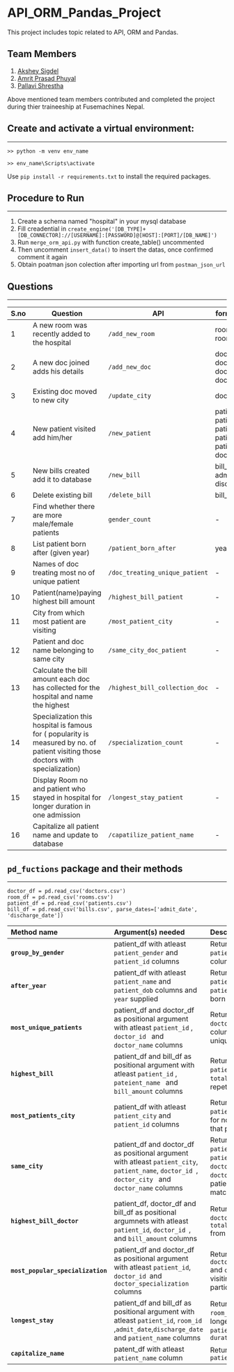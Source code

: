 # API_ORM_Pandas_Project

This project includes topic related to API, ORM and Pandas.  

## Team Members 
1. [Akshey Sigdel](https://github.com/aksigdel)
2. [Amrit Prasad Phuyal](https://github.com/amrit-fuse)
3. [Pallavi Shrestha](https://github.com/stha-pallavii)

Above mentioned team members contributed and completed the project during thier traineeship at Fusemachines Nepal.


## Create and activate a virtual environment:
---

`>> python -m venv env_name`

`>> env_name\Scripts\activate`

Use `pip install -r requirements.txt` to install the required packages.


## Procedure to Run
---
1. Create a schema named "hospital"  in your  mysql database 
2. Fill creadential in `create_engine('[DB_TYPE]+[DB_CONNECTOR]://[USERNAME]:[PASSWORD]@[HOST]:[PORT]/[DB_NAME]') `
3. Run `merge_orm_api.py`   with  function  create_table() uncommented 
4. Then uncomment  `insert_data()`  to insert the datas, once confirmed comment it again
5. Obtain poatman json colection after importing url from  `postman_json_url` 


## Questions
---
| S.no | Question                                                                                                                          | API                            | form-data {key : value}                                                                               |
| ---- | --------------------------------------------------------------------------------------------------------------------------------- | ------------------------------ | ----------------------------------------------------------------------------------------------------- |
| 1    | A new room was recently added to the hospital                                                                                     | `/add_new_room`                | room_id, room_price_per_day                                                                           |
| 2    | A new doc joined adds his details                                                                                                 | `/add_new_doc`                 | doctor_id, doctor_name, doctor_specialization, doctor_city, doctor_phone                              |
| 3    | Existing doc moved to new city                                                                                                    | `/update_city`                 | doctor_id, doctor_city                                                                                |
| 4    | New patient  visited add him/her                                                                                                  | `/new_patient`                 | patient_id, patient_name, patient_gender, patient_dob,patient_city, patient_phone, room_id, doctor_id |
| 5    | New bills created add it to database                                                                                              | `/new_bill`                    | bill_id, patient_id, admit_date, discharge_date                                                       |
| 6    | Delete existing bill                                                                                                              | `/delete_bill`                 | bill_id                                                                                               |
| 7    | Find whether there are more  male/female patients                                                                                 | `gender_count`                 | -                                                                                                     |
| 8    | List patient born after (given year)                                                                                              | `/patient_born_after`          | year                                                                                                  |
| 9    | Names of doc treating most no of unique patient                                                                                   | `/doc_treating_unique_patient` | -                                                                                                     |
| 10   | Patient(name)paying highest bill amount                                                                                           | `/highest_bill_patient`        | -                                                                                                     |
| 11   | City  from which most patient are visiting                                                                                        | `/most_patient_city`           | -                                                                                                     |
| 12   | Patient and doc name belonging to same city                                                                                       | `/same_city_doc_patient`       | -                                                                                                     |
| 13   | Calculate the bill amount each doc has collected for the hospital and name the highest                                            | `/highest_bill_collection_doc` | -                                                                                                     |
| 14   | Specialization this hospital is famous for ( popularity is measured by no. of patient visiting those doctors with specialization) | `/specialization_count`        | -                                                                                                     |
| 15   | Display Room no  and patient  who stayed in hospital for longer duration in one admission                                         | `/longest_stay_patient`        | -                                                                                                     |
| 16   | Capitalize all  patient name and update to database                                                                               | `/capatilize_patient_name`     | -                                                                                                     |


## `pd_fuctions` package and their methods
---


    doctor_df = pd.read_csv('doctors.csv')
    room_df = pd.read_csv('rooms.csv')
    patient_df = pd.read_csv('patients.csv')
    bill_df = pd.read_csv('bills.csv', parse_dates=['admit_date', 'discharge_date'])

| **Method name**                   | **Argument(s) needed**                                                                                                                              | **Description**                                                                                                                   |
| :-------------------------------- | :-------------------------------------------------------------------------------------------------------------------------------------------------- | :-------------------------------------------------------------------------------------------------------------------------------- |
| **`group_by_gender`**             | patient_df with atleast `patient_gender` and `patient_id` columns                                                                                   | Returns a df with `patient_gender` and `count` columns                                                                            |
| **`after_year`**                  | patient_df with atleast `patient_name` and `patient_dob` columns     and `year` supplied                                                            | Returns a df with `patient_name` and `patient_dob` columns born after 1985                                                        |
| **`most_unique_patients`**        | patient_df and doctor_df as positional argument with atleast `patient_id` , `doctor_id `  and `doctor_name` columns                                 | Returns a df with `doctor_name` and `count` columns with counts of unique patients only                                           |
| **`highest_bill`**                | patient_df and bill_df as positional argument with atleast `patient_id` , `pateient_name `  and `bill_amount` columns                               | Returns a df with columns `patient_name` and `total_bill_amount` from repetative visits                                           |
| **`most_patients_city`**          | patient_df with atleast `patient_city` and `patient_id` columns                                                                                     | Returns a df with columns `patient_city` and `count` for no. of patients from that particular city                                |
| **`same_city`**                   | patient_df and doctor_df as positional argument with atleast `patient_city`, `patient_name`, `doctor_id `, `doctor_city ` and `doctor_name` columns | Returns a df with columns `patient_city`, `patient_name`, `doctor_city ` and `doctor_name` where patients and doctor city matches |
| **`highest_bill_doctor`**         | patient_df, doctor_df and bill_df as positional argumnets with atleast `patient_id`,  `doctor_id `, and `bill_amount` columns                       | Returns a df with columns `doctor_name` and `total_bill_collected` from multiple patients                                         |
| **`most_popular_specialization`** | patient_df and doctor_df as positional argument with atleast `patient_id`, `doctor_id `and `doctor_specialization` columns                          | Returns a df with columns `doctor_specialization` and `count` no of patients visiting doctor with particular specialization       |
| **`longest_stay`**                | patient_df and bill_df as positional argument with atleast `patient_id`, `room_id `,`admit_date`,`discharge_date` and `patient_name` columns        | Returns a df with columns `room_id` as  room of thier longest stay , `patient_name` and `duration_of_stay`                        |
| **`capitalize_name`**             | patent_df with atleast `patient_name` column                                                                                                        | Returns a df with column `patient_name_capitalized`                                                                               |


